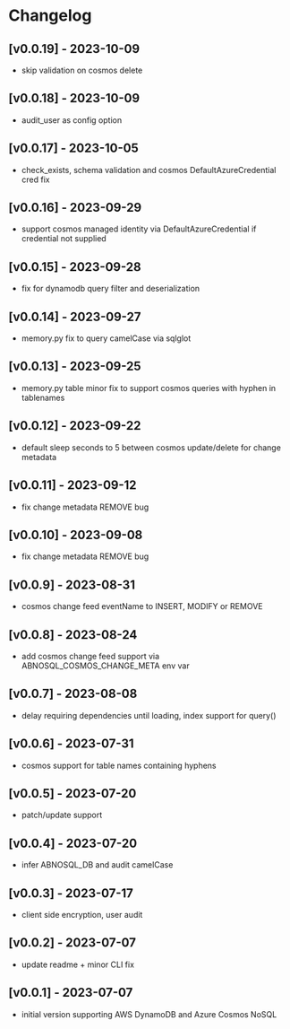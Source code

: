 Changelog
=========

## [v0.0.19] - 2023-10-09
- skip validation on cosmos delete

## [v0.0.18] - 2023-10-09
- audit_user as config option

## [v0.0.17] - 2023-10-05
- check_exists, schema validation and cosmos DefaultAzureCredential cred fix
  
## [v0.0.16] - 2023-09-29
- support cosmos managed identity via DefaultAzureCredential if credential not supplied

## [v0.0.15] - 2023-09-28
- fix for dynamodb query filter and deserialization

## [v0.0.14] - 2023-09-27
- memory.py fix to query camelCase via sqlglot

## [v0.0.13] - 2023-09-25
- memory.py table minor fix to support cosmos queries with hyphen in tablenames
  
## [v0.0.12] - 2023-09-22
- default sleep seconds to 5 between cosmos update/delete for change metadata

## [v0.0.11] - 2023-09-12
- fix change metadata REMOVE bug
  
## [v0.0.10] - 2023-09-08
- fix change metadata REMOVE bug

## [v0.0.9] - 2023-08-31

- cosmos change feed eventName to INSERT, MODIFY or REMOVE

## [v0.0.8] - 2023-08-24

- add cosmos change feed support via ABNOSQL_COSMOS_CHANGE_META env var

## [v0.0.7] - 2023-08-08

- delay requiring dependencies until loading, index support for query()

## [v0.0.6] - 2023-07-31

- cosmos support for table names containing hyphens

## [v0.0.5] - 2023-07-20

- patch/update support

## [v0.0.4] - 2023-07-20

- infer ABNOSQL_DB and audit camelCase

## [v0.0.3] - 2023-07-17

- client side encryption, user audit

## [v0.0.2] - 2023-07-07

- update readme + minor CLI fix

## [v0.0.1] - 2023-07-07

- initial version supporting AWS DynamoDB and Azure Cosmos NoSQL
